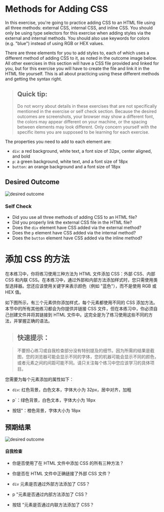 # Methods for Adding CSS
In this exercise, you're going to practice adding CSS to an HTML file using all three methods: external CSS, internal CSS, and inline CSS. You should only be using type selectors for this exercise when adding styles via the external and internal methods. You should also use keywords for colors (e.g. "blue") instead of using RGB or HEX values.

There are three elements for you to add styles to, each of which uses a different method of adding CSS to it, as noted in the outcome image below. All other exercises in this section will have a CSS file provided and linked for you, but for this exercise you will have to create the file and link it in the HTML file yourself. This is all about practicing using these different methods and getting the syntax right.

> ## Quick tip:
> Do not worry about details in these exercises that are not specifically mentioned in the exercise or self check section. Because the desired outcomes are screenshots, your browser may show a different font, the colors may appear different on your machine, or the spacing between elements may look different. Only concern yourself with the specific items you are supposed to be learning for each exercise.

The properties you need to add to each element are:

* `div`: a red background, white text, a font size of 32px, center aligned, and bold
* `p`: a green background, white text, and a font size of 18px
* `button`: an orange background and a font size of 18px

## Desired Outcome
![desired outcome](./desired-outcome.png)


### Self Check
- Did you use all three methods of adding CSS to an HTML file?
- Did you properly link the external CSS file in the HTML file?
- Does the `div` element have CSS added via the external method?
- Does the `p` element have CSS added via the internal method?
- Does the `button` element have CSS added via the inline method?


# 添加 CSS 的方法

在本练习中，你将练习使用三种方法为 HTML 文件添加 CSS：外部 CSS、内部 CSS 和内联 CSS。在本练习中，通过外部和内部方法添加样式时，您只需使用类型选择器。您还应该使用关键字来表示颜色（例如 "蓝色"），而不是使用 RGB 或 HEX 值。

如下图所示，有三个元素供你添加样式，每个元素都使用不同的 CSS 添加方法。本节中的所有其他练习都会为你提供并链接 CSS 文件，但在本练习中，你必须自己创建文件并将其链接到 HTML 文件中。这完全是为了练习使用这些不同的方法，并掌握正确的语法。

> ## 快速提示：

> 不要担心练习或自我检查部分没有特别提及的细节。因为所需的结果是截图，您的浏览器可能会显示不同的字体，您的机器可能会显示不同的颜色，或者元素之间的间距可能不同。请只关注每个练习中您应该学习的具体项目。

您需要为每个元素添加的属性如下：

* `div`: 红色背景，白色文本，字体大小为 32px，居中对齐，加粗

* p`：绿色背景，白色文本，字体大小为 18px

* 按钮"：橙色背景，字体大小为 18px

## 预期结果

![desired outcome](./desired-outcome.png)

#### 自我检查

- 你是否使用了在 HTML 文件中添加 CSS 的所有三种方法？

- 你是否在 HTML 文件中正确链接了外部 CSS 文件？

- `div` 元素是否通过外部方法添加了 CSS？

- p "元素是否通过内部方法添加了 CSS？

- 按钮 "元素是否通过内联方法添加了 CSS？